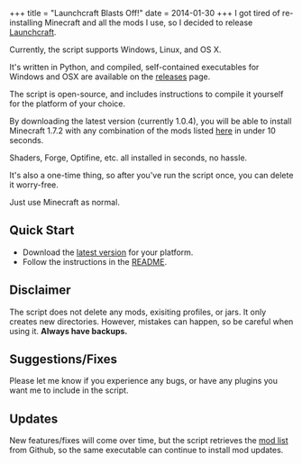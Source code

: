 +++
title = "Launchcraft Blasts Off!"
date = 2014-01-30
+++
I got tired of re-installing Minecraft and all the mods I use, so I decided to release [Launchcraft](https://github.com/indiv0/launchcraft).

Currently, the script supports Windows, Linux, and OS X.

It's written in Python, and compiled, self-contained executables for Windows and OSX are available on the [releases](https://github.com/indiv0/launchcraft/releases) page.

The script is open-source, and includes instructions to compile it yourself for the platform of your choice.

By downloading the latest version (currently 1.0.4), you will be able to install Minecraft 1.7.2 with any combination of the mods listed [here](https://raw.github.com/indiv0/launchcraft/master/versions.json) in under 10 seconds.

Shaders, Forge, Optifine, etc. all installed in seconds, no
hassle.

It's also a one-time thing, so after you've run the script once, you can delete it worry-free.

Just use Minecraft as normal.

## Quick Start

* Download the [latest version](https://github.com/indiv0/launchcraft/releases/) for your platform.
* Follow the instructions in the [README](https://github.com/indiv0/launchcraft/blob/master/README.md).

## Disclaimer

The script does not delete any mods, exisiting profiles, or jars. It only creates new directories. However, mistakes can happen, so be careful when using it. **Always have backups.**

## Suggestions/Fixes

Please let me know if you experience any bugs, or have any plugins you want me to include in the script.

## Updates

New features/fixes will come over time, but the script retrieves the [mod list](https://raw.githubusercontent.com/indiv0/launchcraft/master/versions.json) from Github, so the same executable can continue to install mod updates.
